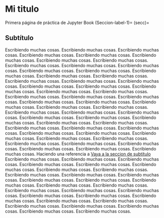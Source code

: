 # Mi titulo
Primera página de práctica de Jupyter Book
(Seccion-label-1)=
(secc)=
## Subtítulo
Escribiendo muchas cosas.
Escribiendo muchas cosas.
Escribiendo muchas cosas.
Escribiendo muchas cosas.
Escribiendo muchas cosas.
Escribiendo muchas cosas.
Escribiendo muchas cosas.
Escribiendo muchas cosas.
Escribiendo muchas cosas.
Escribiendo muchas cosas.
Escribiendo muchas cosas.
Escribiendo muchas cosas.
Escribiendo muchas cosas.
Escribiendo muchas cosas.
Escribiendo muchas cosas.
Escribiendo muchas cosas.
Escribiendo muchas cosas.
Escribiendo muchas cosas.
Escribiendo muchas cosas.
Escribiendo muchas cosas.
Escribiendo muchas cosas.
Escribiendo muchas cosas.
Escribiendo muchas cosas.
Escribiendo muchas cosas.
Escribiendo muchas cosas.
Escribiendo muchas cosas.
Escribiendo muchas cosas.
Escribiendo muchas cosas.
Escribiendo muchas cosas.
Escribiendo muchas cosas.
Escribiendo muchas cosas.
Escribiendo muchas cosas.
Escribiendo muchas cosas.
Escribiendo muchas cosas.
Escribiendo muchas cosas.
Escribiendo muchas cosas.
Escribiendo muchas cosas.
Escribiendo muchas cosas.
Escribiendo muchas cosas.
Escribiendo muchas cosas.
Escribiendo muchas cosas.
Escribiendo muchas cosas.
Escribiendo muchas cosas.
Escribiendo muchas cosas.
Escribiendo muchas cosas.
Escribiendo muchas cosas.
Escribiendo muchas cosas.
Escribiendo muchas cosas.
Escribiendo muchas cosas.
Escribiendo muchas cosas.
Escribiendo muchas cosas.
Escribiendo muchas cosas.
Escribiendo muchas cosas.
Escribiendo muchas cosas.
Haciendo una referencia a [Vaya a la seccion de subtítulo](secc)
Escribiendo muchas cosas.
Escribiendo muchas cosas.
Escribiendo muchas cosas.
Escribiendo muchas cosas.
Escribiendo muchas cosas.
Escribiendo muchas cosas.
Escribiendo muchas cosas.
Escribiendo muchas cosas.
Escribiendo muchas cosas.
Escribiendo muchas cosas.
Escribiendo muchas cosas.
Escribiendo muchas cosas.
Escribiendo muchas cosas.
Escribiendo muchas cosas.
Escribiendo muchas cosas.
Escribiendo muchas cosas.
Escribiendo muchas cosas.
Escribiendo muchas cosas.
Escribiendo muchas cosas.
Escribiendo muchas cosas.
Escribiendo muchas cosas.
Escribiendo muchas cosas.
Escribiendo muchas cosas.
Escribiendo muchas cosas.
Escribiendo muchas cosas.
Escribiendo muchas cosas.
Escribiendo muchas cosas.
Escribiendo muchas cosas.
Escribiendo muchas cosas.
